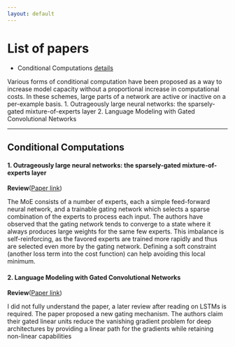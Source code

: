 ```yaml
---
layout: default
---
```


# [](#list) List of papers
  * Conditional Computations [details](#inference)

  Various forms of conditional computation have been proposed as a way to increase model capacity without a proportional increase in computational costs.
  In these schemes, large parts of a network are active or inactive on a per-example basis.
    1. Outrageously large neural networks:
the sparsely-gated mixture-of-experts layer
    2. Language Modeling with Gated Convolutional Networks
* * *

## <a id="train"></a> Conditional Computations
#### 1. Outrageously large neural networks: the sparsely-gated mixture-of-experts layer
**Review**([Paper link](http://jaewoong.org/pubs/fpga17-next-generation-dnns.pdf))

The MoE consists of a number of experts, each a simple feed-forward neural network, and a trainable gating network which selects a sparse combination of the experts to process each input.
The authors have observed that the gating network tends to converge to a state where it always produces large weights for the same few experts. This imbalance is self-reinforcing, as the favored experts are trained more rapidly and thus are selected even more by the gating network.
Defining a soft constraint (another loss term into the cost function) can help avoiding this local minimum.



#### 2. Language Modeling with Gated Convolutional Networks

 **Review**([Paper link]())

 I did not fully understand the paper, a later review after reading on LSTMs is required.
 The paper proposed a new gating mechanism.
 The authors claim their gated linear units reduce the vanishing gradient problem for deep architectures by providing a linear path for the gradients while retaining non-linear capabilities
